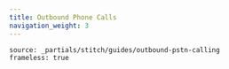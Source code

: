```yaml
---
title: Outbound Phone Calls
navigation_weight: 3
---
```


```tabbed_content
source: _partials/stitch/guides/outbound-pstn-calling
frameless: true
```
